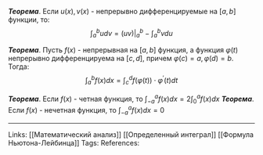 ***Теорема***. Если $u(x), v(x)$ - непрерывно дифференцируемые на $[a,b]$ функции, то: 
$$\int_a^b udv = (uv) \bigg |_a^b - \int_a^b vdu$$

***Теорема***. Пусть $f(x)$ - непрерывная на $[a,b]$ функция, а функция $\varphi(t)$ непрерывно дифференцируема на $[c,d]$, причем $\varphi(c)=a, \varphi(d)=b$. Тогда: 
$$\int_a^b f(x)dx=\int_c^df(\varphi(t)) \cdot \varphi^{'}(t) dt$$

***Теорема***. Если $f(x)$ - четная функция, то $\int_{-a}^a f(x)dx=2 \int_0^a f(x)dx$
***Теорема***. Если $f(x)$ - нечетная функция, то $\int_{-a}^a f(x)dx=0$

___
Links: [[Математический анализ]] [[Определенный интеграл]] [[Формула Ньютона-Лейбинца]] 
Tags:
References:
